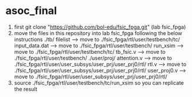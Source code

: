 # asoc_final
1. first git clone "https://github.com/bol-edu/fsic_fpga.git" (lab fsic_fpga) 
2. move the files in this repository into lab fsic_fpga following the below instructions
./tb/
filelist --> move to ./fsic_fpga/rtl/user/testbench/tc/
input_data.dat --> move to ./fsic_fpga/rtl/user/testbench/
run_xsim --> move to ./fsic_fpga/rtl/user/testbench/tc/
tb_fsic.v --> move to ./fsic_fpga/rtl/user/testbench/
./user/proj/
attention.v --> move to ./fsic_fpga/rtl/user/user_subsys/user_prj/user_prj0/rtl/
rtl.v  --> move to ./fsic_fpga/rtl/user/user_subsys/user_prj/user_prj0/rtl/
user_proj0.v  --> move to ./fsic_fpga/rtl/user/user_subsys/user_prj/user_prj0/rtl/
3. source ./fsic_fpga/rtl/user/testbench/tc/run_xsim so you can replicate the result
